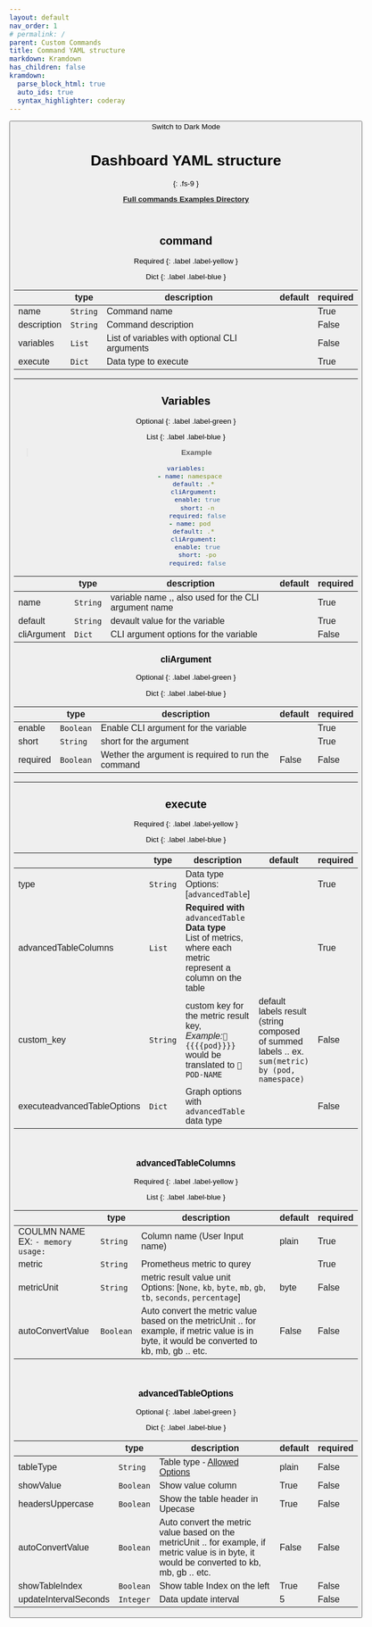 ```yaml
---
layout: default
nav_order: 1
# permalink: /
parent: Custom Commands
title: Command YAML structure
markdown: Kramdown
has_children: false
kramdown:
  parse_block_html: true
  auto_ids: true
  syntax_highlighter: coderay
---
```


<button class="btn js-toggle-dark-mode">Switch to Dark Mode

<script>
const toggleDarkMode = document.querySelector('.js-toggle-dark-mode');

jtd.addEvent(toggleDarkMode, 'click', function(){
  if (jtd.getTheme() === 'dark') {
    jtd.setTheme('light');
    toggleDarkMode.textContent = 'Switch to Dark Mode';
  } else {
    jtd.setTheme('dark');
    toggleDarkMode.textContent = 'Switch to Light Mode';
  }
});
</script>

# Dashboard YAML structure
{: .fs-9 }



[**Full commands Examples Directory**](https://github.com/eslam-gomaa/kptop/blob/v0.0.10/examples/commands)


<br>


## command

Required
{: .label .label-yellow }

Dict
{: .label .label-blue }

|               | type | description                                   | default | required |
| --------------- | ------ | ----------------------------------------------- | --------- | ---------- |
| name          | `String`<br />   | Command name                                  |         | True     |
| description<br /> | `String`     | Command description                           |         | False    |
| variables     | `List`     | List of variables with optional CLI arguments |         | False    |
| execute       | `Dict`     | Data type to execute                          |         | True     |

---

## Variables

Optional
{: .label .label-green }

List
{: .label .label-blue }


> **Example**
```yaml
variables:
  - name: namespace
    default: .*
    cliArgument:
      enable: true
      short: -n
      required: false
  - name: pod
    default: .*
    cliArgument:
      enable: true
      short: -po
      required: false
```

|               | type | description                                          | default | required |
| --------------- | ------ | ------------------------------------------------------ | --------- | ---------- |
| name          | `String`     | variable name ,, also used for the CLI argument name |         | True     |
| default<br />     | `String`     | devault value for the variable                       |         | True     |
| cliArgument<br /> | `Dict`     | CLI argument options for the variable                | <br />      | False    |


### cliArgument

Optional
{: .label .label-green }

Dict
{: .label .label-blue }

|            | type | description                                        | default | required |
| ------------ | ------ | ---------------------------------------------------- | --------- | ---------- |
| enable     | `Boolean`     | Enable CLI argument for the variable               |         | True     |
| short<br />    | `String`     | short for the argument                             |         | True     |
| required<br /> | `Boolean`     | Wether the argument is required to run the command | False   | False    |

---

## execute

Required
{: .label .label-yellow }

Dict
{: .label .label-blue }

|                             | type | description                                                          | default                                                         | required |
| ----------------------------- | ------ | ---------------------------------------------------------------------- | ----------------------------------------------------------------- | ---------- |
| type<br />                      | `String`<br />   | Data type<br />Options: [`advancedTable`]                                               |                                                                 | True     |
| advancedTableColumns<br />      | `List`     | **Required with ​**​`advancedTable`​**​ Data type**<br />List of metrics, where each metric represent a column on the table |                                                                 | True     |
| custom_key                  | `String`     | custom key for the metric result key, <br />*Example: ​*​`🥕 {{{{pod}}}}`  would be translated to `🥕 POD-NAME` <br /> | default labels result (string composed of summed labels .. ex. `sum(metric) by (pod, namespace)` | False    |
| executeadvancedTableOptions | `Dict`     | Graph options with `advancedTable` data type                                        |                                                                 | False    |


<br>


### advancedTableColumns

Required
{: .label .label-yellow }

List
{: .label .label-blue }

|                      | type | description                                                                                                                                   | default | required |
| ---------------------- | ------ | ----------------------------------------------------------------------------------------------------------------------------------------------- | --------- | ---------- |
| COULMN NAME <br />EX: `- memory usage:`<br /> | `String`     | Column name (User Input name)                                                                                                                 | plain   | True     |
| metric<br />             | `String`     | Prometheus metric to qurey                                                                                                                    | <br />      | True     |
| metricUnit           | `String`     | metric result value unit<br />Options: [`None`, `kb`, `byte`, `mb`, `gb`, `tb`, `seconds`, `percentage`]                                                                                           | byte    | False    |
| autoConvertValue<br />   | `Boolean`     | Auto convert the metric value based on the metricUnit .. for example, if metric value is in byte, it would be converted to kb, mb, gb .. etc. | False   | False    |

<br>


### advancedTableOptions

Optional
{: .label .label-green }

Dict
{: .label .label-blue }

|                       | type | description                                                                                                                                   | default | required |
| ----------------------- | ------ | ----------------------------------------------------------------------------------------------------------------------------------------------- | --------- | ---------- |
| tableType             | `String`     | Table type  - [Allowed Options](https://github.com/astanin/python-tabulate?tab=readme-ov-file#table-format)                                                                                                                                | plain   | False    |
| showValue<br />           | `Boolean`     | Show value column                                                                                                                             | True    | False    |
| headersUppercase      | `Boolean`     | Show the table header in Upecase                                                                                                              | True<br />  | False    |
| autoConvertValue<br />    | `Boolean`     | Auto convert the metric value based on the metricUnit .. for example, if metric value is in byte, it would be converted to kb, mb, gb .. etc. | False<br /> | False    |
| showTableIndex        | `Boolean`     | Show table Index on the left                                                                                                                  | True<br />  | False    |
| updateIntervalSeconds | `Integer`     | Data update interval                                                                                                                          | 5       | False    |